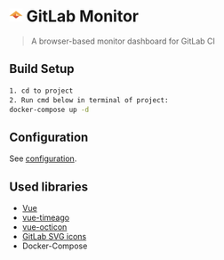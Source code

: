 <h1> <img src="./logo.svg" alt="An abstract representation of an eye" width="24" height="24" /> GitLab Monitor</h1>

> A browser-based monitor dashboard for GitLab CI

## Build Setup

```bash
1. cd to project 
2. Run cmd below in terminal of project:
docker-compose up -d 
```

## Configuration

See [configuration](./CONFIGURATION.md).

## Used libraries

- [Vue](https://vuejs.org)
- [vue-timeago](https://github.com/egoist/vue-timeago)
- [vue-octicon](https://github.com/Justineo/vue-octicon)
- [GitLab SVG icons](https://gitlab.com/gitlab-org/gitlab-svgs)
- Docker-Compose
